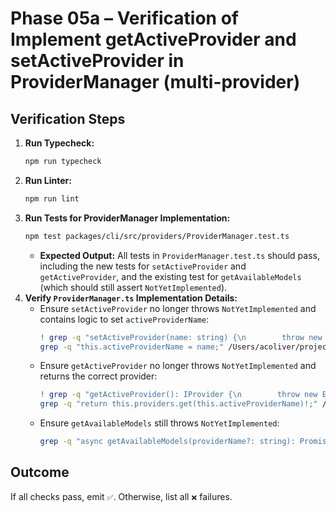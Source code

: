 # Phase 05a – Verification of Implement getActiveProvider and setActiveProvider in ProviderManager (multi-provider)

## Verification Steps

1.  **Run Typecheck:**
    ```bash
    npm run typecheck
    ```
2.  **Run Linter:**
    ```bash
    npm run lint
    ```
3.  **Run Tests for ProviderManager Implementation:**
    ```bash
    npm test packages/cli/src/providers/ProviderManager.test.ts
    ```
    - **Expected Output:** All tests in `ProviderManager.test.ts` should pass, including the new tests for `setActiveProvider` and `getActiveProvider`, and the existing test for `getAvailableModels` (which should still assert `NotYetImplemented`).
4.  **Verify `ProviderManager.ts` Implementation Details:**
    - Ensure `setActiveProvider` no longer throws `NotYetImplemented` and contains logic to set `activeProviderName`:
      ```bash
      ! grep -q "setActiveProvider(name: string) {\n        throw new Error('NotYetImplemented');" /Users/acoliver/projects/gemini-code/gemini-cli/packages/cli/src/providers/ProviderManager.ts
      grep -q "this.activeProviderName = name;" /Users/acoliver/projects/gemini-code/gemini-cli/packages/cli/src/providers/ProviderManager.ts
      ```
    - Ensure `getActiveProvider` no longer throws `NotYetImplemented` and returns the correct provider:
      ```bash
      ! grep -q "getActiveProvider(): IProvider {\n        throw new Error('NotYetImplemented');" /Users/acoliver/projects/gemini-code/gemini-cli/packages/cli/src/providers/ProviderManager.ts
      grep -q "return this.providers.get(this.activeProviderName)!;" /Users/acoliver/projects/gemini-code/gemini-cli/packages/cli/src/providers/ProviderManager.ts
      ```
    - Ensure `getAvailableModels` still throws `NotYetImplemented`:
      ```bash
      grep -q "async getAvailableModels(providerName?: string): Promise<any[]> {\n        throw new Error('NotYetImplemented');" /Users/acoliver/projects/gemini-code/gemini-cli/packages/cli/src/providers/ProviderManager.ts
      ```

## Outcome

If all checks pass, emit `✅`. Otherwise, list all `❌` failures.
